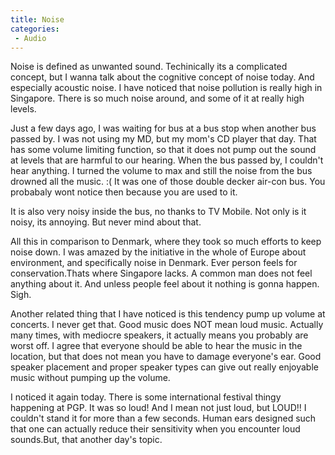 ```yaml
---
title: Noise
categories:
 - Audio
---
```


Noise is defined as unwanted sound. Techinically its a complicated concept, but I wanna talk about the cognitive concept of noise today. And especially acoustic noise. I have noticed that noise pollution is really high in Singapore. There is so much noise around, and some of it at really high levels.

Just a few days ago, I was waiting for bus at a bus stop when another bus passed by. I was not using my MD, but my mom's CD player that day. That has some volume limiting function, so that it does not pump out the sound at levels that are harmful to our hearing. When the bus passed by, I couldn't hear anything. I turned the volume to max and still the noise from the bus drowned all the music. :( It was one of those double decker air-con bus. You probabaly wont notice then because you are used to it.

It is also very noisy inside the bus, no thanks to TV Mobile. Not only is it noisy, its annoying. But never mind about that.

All this in comparison to Denmark, where they took so much efforts to keep noise down. I was amazed by the initiative in the whole of Europe about environment, and specifically noise in Denmark. Ever person feels for conservation.Thats where Singapore lacks. A common man does not feel anything about it. And unless people feel about it nothing is gonna happen. Sigh.

Another related thing that I have noticed is this tendency pump up volume at concerts. I never get that. Good music does NOT mean loud music. Actually many times, with mediocre speakers, it actually means you probably are worst off. I agree that everyone should be able to hear the music in the location, but that does not mean you have to damage everyone's ear. Good speaker placement and proper speaker types can give out really enjoyable music without pumping up the volume.

I noticed it again today. There is some international festival thingy happening at PGP. It was so loud! And I mean not just loud, but LOUD!! I couldn't stand it for more than a few seconds. Human ears designed such that one can actually reduce their sensitivity when you encounter loud sounds.But, that another day's topic.
